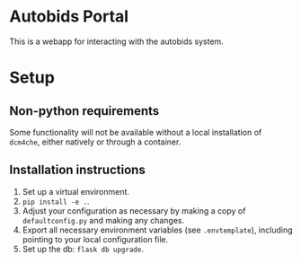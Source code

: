# Autobids Portal

This is a webapp for interacting with the autobids system.

# Setup

## Non-python requirements

Some functionality will not be available without a local installation of `dcm4che`, either natively or through a container.

## Installation instructions

1. Set up a virtual environment.
2. `pip install -e .`.
3. Adjust your configuration as necessary by making a copy of `defaultconfig.py` and making any changes.
4. Export all necessary environment variables (see `.envtemplate`), including pointing to your local configuration file.
5. Set up the db: `flask db upgrade`.
